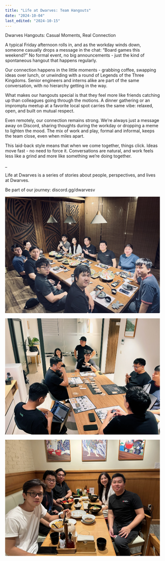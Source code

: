 ```yaml
---
title: "Life at Dwarves: Team Hangouts"
date: "2024-10-04"
last_edited: "2024-10-15"
---
```


Dwarves Hangouts: Casual Moments, Real Connection

A typical Friday afternoon rolls in, and as the workday winds down, someone casually drops a message in the chat: “Board games this weekend?” No formal event, no big announcements - just the kind of spontaneous hangout that happens regularly.

Our connection happens in the little moments - grabbing coffee, swapping ideas over lunch, or unwinding with a round of Legends of the Three Kingdoms. Senior engineers and interns alike are part of the same conversation, with no hierarchy getting in the way.

What makes our hangouts special is that they feel more like friends catching up than colleagues going through the motions. A dinner gathering or an impromptu meetup at a favorite local spot carries the same vibe: relaxed, open, and built on mutual respect.

Even remotely, our connection remains strong. We’re always just a message away on Discord, sharing thoughts during the workday or dropping a meme to lighten the mood. The mix of work and play, formal and informal, keeps the team close, even when miles apart.

This laid-back style means that when we come together, things click. Ideas move fast - no need to force it. Conversations are natural, and work feels less like a grind and more like something we’re doing together.

_

Life at Dwarves is a series of stories about people, perspectives, and lives at Dwarves.

Be part of our journey: discord.gg/dwarvesv

![](assets/notion-image-1744012075595-ja2vp.webp)

![](assets/notion-image-1744012149281-ge7mn.webp)

![](assets/notion-image-1744012151760-c2duv.webp)
